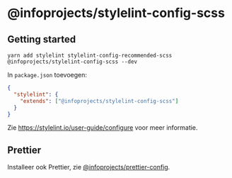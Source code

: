 # @infoprojects/stylelint-config-scss

## Getting started

```
yarn add stylelint stylelint-config-recommended-scss @infoprojects/stylelint-config-scss --dev
```

In `package.json` toevoegen:

```json
{
  "stylelint": {
    "extends": ["@infoprojects/stylelint-config-scss"]
  }
}
```

Zie https://stylelint.io/user-guide/configure voor meer informatie.

## Prettier

Installeer ook Prettier, zie [@infoprojects/prettier-config](https://www.npmjs.com/package/@infoprojects.nl/prettier-config).
